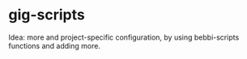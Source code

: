 # gig-scripts

Idea: more and project-specific configuration, by using bebbi-scripts functions and adding more.
